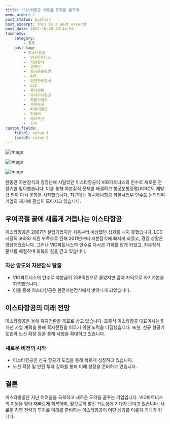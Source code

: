 ```yaml
---
title: '이스타항공 새로운 도약을 꿈꾸며'
menu_order: 1
post_status: publish
post_excerpt: This is a post excerpt
post_date: 2023-10-20 20:14:59
taxonomy:
    category:
        - 경제
    post_tag:
        - 이스타항공
        -  VIG파트너스
        -  자본잠식
        -  경영난
        -  항공운항증명
        -  AOC
        -  완전자본잠식
        -  LCC
        -  흑자전환
        -  아시아나항공
        -  화물사업부
        -  제주항공
        -  티웨이항공
        -  진에어
        -  에어부산
        -  인수
custom_fields:
    field1: value 1
    field2: value 2
---
```


![Image](https://imgnews.pstatic.net/image/293/2024/02/06/0000051413_001_20240206152701284.jpg?type=w647)

![Image](https://imgnews.pstatic.net/image/293/2024/02/06/0000051413_002_20240206152701316.jpg?type=w647)

![Image](https://imgnews.pstatic.net/image/293/2024/02/06/0000051413_003_20240206152701350.jpg?type=w647)


한동안 자본잠식과 경영난에 시달리던 이스타항공이 VIG파트너스의 인수로 새로운 전환기를 맞이했습니다. 이를 통해 자본잠식 문제를 해결하고 항공운항증명(AOC)도 재발급 받아 다시 운항을 시작했습니다. 최근에는 아시아나항공 화물사업부 인수도 논의되며 기업의 재기에 관심이 모아지고 있습니다.

## 우여곡절 끝에 새롭게 거듭나는 이스타항공
이스타항공은 2007년 설립되었지만 처음부터 예상했던 성과를 내지 못했습니다. LCC 시장의 포화와 지원 부족으로 인해 2011년부터 자본잠식에 빠지게 되었고, 경영 상황은 암담해졌습니다. 그러나 VIG파트너스의 인수로 다시금 기회를 잡게 되었고, 자본잠식 문제를 해결하며 회복의 길을 걷고 있습니다.

### 자산 양도와 자본잠식 탈출
- VIG파트너스의 인수로 자본금이 238억원으로 줄었지만 감자 차익으로 자기자본을 회복했습니다.
- 이를 통해 이스타항공은 완전자본잠식에서 벗어나게 되었습니다.

## 이스타항공의 미래 전망
이스타항공은 올해 흑자전환을 목표로 삼고 있습니다. 조중석 이스타항공 대표이사는 5개년 사업 계획을 통해 흑자전환을 이루기 위한 노력을 다짐했습니다. 또한, 신규 항공기 도입과 노선 확장 등을 통해 사업을 확대하고 있습니다.

### 새로운 비전의 시작
- 이스타항공은 신규 항공기 도입을 통해 빠르게 성장하고 있습니다.
- 노선 확장 및 안전 투자 강화를 통해 미래 성장을 준비하고 있습니다.

## 결론
이스타항공은 지난 어려움을 극복하고 새로운 도약을 꿈꾸는 기업입니다. VIG파트너스의 지원을 받아 재빠르게 회복하며, 앞으로의 발전 가능성에 기대가 모이고 있습니다. 새로운 경영 전략과 투자로 미래를 준비하는 이스타항공이 어떤 성과를 이룰지 기대가 됩니다.
